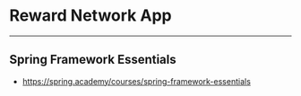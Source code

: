 # Reward Network App

---

## Spring Framework Essentials

- https://spring.academy/courses/spring-framework-essentials
